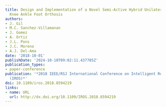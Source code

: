```yaml
---
title: Design and Implementation of a Novel Semi-Active Hybrid Unilateral Stance Control
  Knee Ankle Foot Orthosis
authors:
- J. Gil
- M.C. Sanchez-Villamanan
- J. Gomez
- A. Ortiz
- J.L. Pons
- J.C. Moreno
- A.J. Del-Ama
date: '2018-10-01'
publishDate: '2024-10-18T09:02:11.437785Z'
publication_types:
- paper-conference
publication: '*2018 IEEE/RSJ International Conference on Intelligent Robots and Systems
  (IROS)*'
doi: 10.1109/iros.2018.8594219
links:
- name: URL
  url: http://dx.doi.org/10.1109/IROS.2018.8594219
---
```

